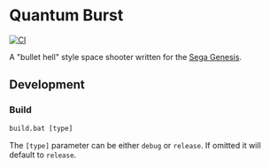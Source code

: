 # Quantum Burst

[![CI][CI Badge]][CI Workflows]

A "bullet hell" style space shooter written for the [Sega Genesis].

## Development

### Build

```cmd
build.bat [type]
```

The `[type]` parameter can be either `debug` or `release`. If omitted it will
default to `release`.

<!-- links -->
[CI Badge]: https://github.com/devpow112/quantum-burst/actions/workflows/ci.yml/badge.svg?branch=main
[CI Workflows]: https://github.com/devpow112/quantum-burst/actions/workflows/ci.yml
[Sega Genesis]: https://en.wikipedia.org/wiki/Sega_Genesis
